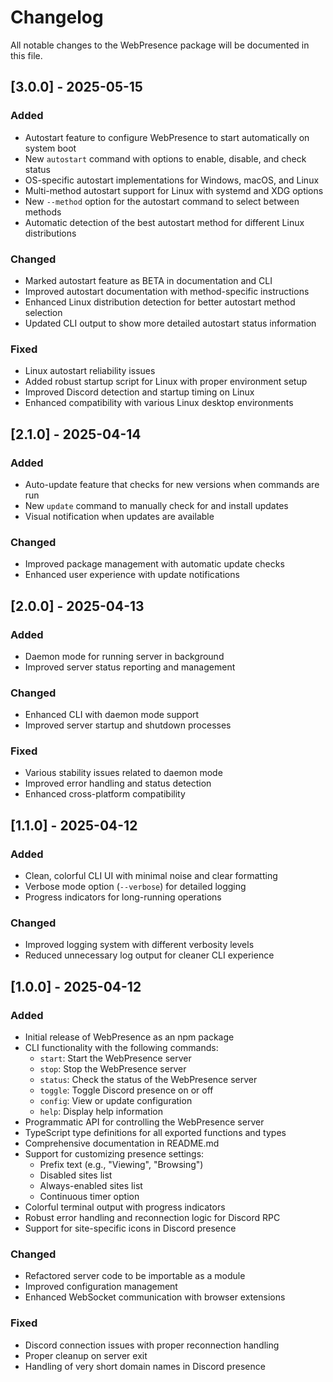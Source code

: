 # Changelog

All notable changes to the WebPresence package will be documented in this file.

## [3.0.0] - 2025-05-15

### Added

- Autostart feature to configure WebPresence to start automatically on system boot
- New `autostart` command with options to enable, disable, and check status
- OS-specific autostart implementations for Windows, macOS, and Linux
- Multi-method autostart support for Linux with systemd and XDG options
- New `--method` option for the autostart command to select between methods
- Automatic detection of the best autostart method for different Linux distributions

### Changed

- Marked autostart feature as BETA in documentation and CLI
- Improved autostart documentation with method-specific instructions
- Enhanced Linux distribution detection for better autostart method selection
- Updated CLI output to show more detailed autostart status information

### Fixed

- Linux autostart reliability issues
- Added robust startup script for Linux with proper environment setup
- Improved Discord detection and startup timing on Linux
- Enhanced compatibility with various Linux desktop environments

## [2.1.0] - 2025-04-14

### Added

- Auto-update feature that checks for new versions when commands are run
- New `update` command to manually check for and install updates
- Visual notification when updates are available

### Changed

- Improved package management with automatic update checks
- Enhanced user experience with update notifications

## [2.0.0] - 2025-04-13

### Added

- Daemon mode for running server in background
- Improved server status reporting and management

### Changed

- Enhanced CLI with daemon mode support
- Improved server startup and shutdown processes

### Fixed

- Various stability issues related to daemon mode
- Improved error handling and status detection
- Enhanced cross-platform compatibility

## [1.1.0] - 2025-04-12

### Added

- Clean, colorful CLI UI with minimal noise and clear formatting
- Verbose mode option (`--verbose`) for detailed logging
- Progress indicators for long-running operations

### Changed

- Improved logging system with different verbosity levels
- Reduced unnecessary log output for cleaner CLI experience

## [1.0.0] - 2025-04-12

### Added

- Initial release of WebPresence as an npm package
- CLI functionality with the following commands:
  - `start`: Start the WebPresence server
  - `stop`: Stop the WebPresence server
  - `status`: Check the status of the WebPresence server
  - `toggle`: Toggle Discord presence on or off
  - `config`: View or update configuration
  - `help`: Display help information
- Programmatic API for controlling the WebPresence server
- TypeScript type definitions for all exported functions and types
- Comprehensive documentation in README.md
- Support for customizing presence settings:
  - Prefix text (e.g., "Viewing", "Browsing")
  - Disabled sites list
  - Always-enabled sites list
  - Continuous timer option
- Colorful terminal output with progress indicators
- Robust error handling and reconnection logic for Discord RPC
- Support for site-specific icons in Discord presence

### Changed

- Refactored server code to be importable as a module
- Improved configuration management
- Enhanced WebSocket communication with browser extensions

### Fixed

- Discord connection issues with proper reconnection handling
- Proper cleanup on server exit
- Handling of very short domain names in Discord presence
